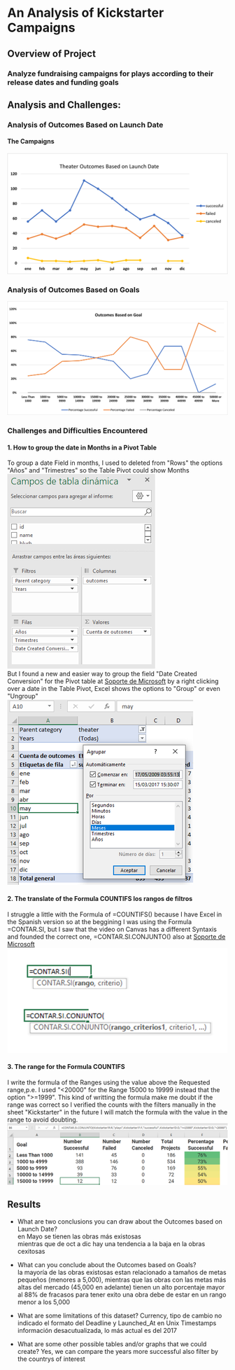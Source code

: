 # An Analysis of Kickstarter Campaigns

## Overview of Project

### Analyze fundraising campaigns for plays according to their release dates and funding goals

## Analysis and Challenges: 

### Analysis of Outcomes Based on Launch Date
#### The Campaigns
![Outcomes_Date](https://github.com/KarlaPerezR/kickstarter-analysis/blob/main/resources/Theater_Outcomes_vs_Launch.png)

### Analysis of Outcomes Based on Goals
![Outcomes_Goals](https://github.com/KarlaPerezR/kickstarter-analysis/blob/main/resources/Outcomes_vs_Goals.png)

### Challenges and Difficulties Encountered

#### 1. How to group the date in Months in a Pivot Table

To group a date Field in months, I used to deleted from "Rows" the options "Años" and "Trimestres" so the Table Pivot could show Months
<br/>![Row _Options](https://github.com/KarlaPerezR/kickstarter-analysis/blob/main/resources/Row_date_Options.PNG)
<br/> But I found a new and easier way to group the field "Date Created Conversion" for the Pivot table at [Soporte de Microsoft](https://support.microsoft.com/es-es/office/agrupar-o-desagrupar-datos-en-una-tabla-din%C3%A1mica-c9d1ddd0-6580-47d1-82bc-c84a5a340725) by a right clicking over a date in the Table Pivot, Excel shows the options to "Group" or even "Ungroup"
<br/> ![Group_monthly](https://github.com/KarlaPerezR/kickstarter-analysis/blob/main/resources/Group_Monthly.PNG)

#### 2. The translate of the Formula COUNTIFS los rangos de filtros
I struggle a little with the Formula of =COUNTIFS() because I have Excel in the Spanish version so at the beggining I was using the Formula =CONTAR.SI, but I saw that the video on Canvas has a different Syntaxis and founded the correct one, =CONTAR.SI.CONJUNTO() also at [Soporte de Microsoft](https://support.microsoft.com/es-es/office/funci%C3%B3n-contar-si-conjunto-dda3dc6e-f74e-4aee-88bc-aa8c2a866842)
<br/> ![Formula](https://github.com/KarlaPerezR/kickstarter-analysis/blob/main/resources/Formula_COUNT.png)

#### 3. The range for the Formula COUNTIFS
I write the formula of the Ranges using the value above the Requested range,p.e. I used "<20000" for the Range 15000 to 19999 instead that the option ">=1999".
This kind of writting the formula make me doubt if the range was correct so I verified the counts with the filters manually in the sheet "Kickstarter" in the future I will match the formula with the value in the range to avoid doubting.
<br/> ![Ranges](https://github.com/KarlaPerezR/kickstarter-analysis/blob/main/resources/Ranges.PNG)


## Results

- What are two conclusions you can draw about the Outcomes based on Launch Date?
<br/> en Mayo se tienen las obras más existosas
<br/>mientras que de oct a dic hay una tendencia a la baja en la obras cexitosas 

- What can you conclude about the Outcomes based on Goals?
<br/>la mayoría de las obras existosas estan relacionado a tamaños de metas pequeños (menores a 5,000), mientras que las obras con las metas más altas del mercado (45,000 en adelante) tienen un alto porcentaje mayor al 88% de fracasos 
para tener exito una obra debe de estar en un rango menor a los 5,000

- What are some limitations of this dataset?
Currency, tipo de cambio no indicado
el formato del Deadline y Launched_At en Unix Timestamps
información desacutualizada, lo más actual es del 2017

- What are some other possible tables and/or graphs that we could create?
Yes, we can compare the years more successful
also filter by the countrys of interest
